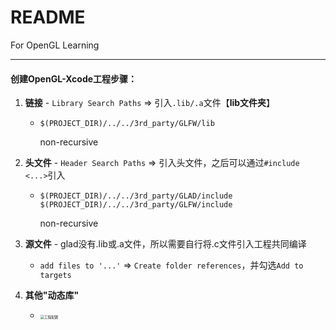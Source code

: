 # README

For OpenGL Learning

-------

#### 创建OpenGL-Xcode工程步骤：

1. **链接** - `Library Search Paths` => 引入`.lib/.a`文件【**lib文件夹**】

   - ```shell
     $(PROJECT_DIR)/../../3rd_party/GLFW/lib
     ```

     non-recursive

2. **头文件** - `Header Search Paths` => 引入头文件，之后可以通过`#include <...>`引入

   - ```shell
     $(PROJECT_DIR)/../../3rd_party/GLAD/include
     $(PROJECT_DIR)/../../3rd_party/GLFW/include
     ```

     non-recursive

3. **源文件** - glad没有.lib或.a文件，所以需要自行将.c文件引入工程共同编译

   - `add files to '...'` => `Create folder references`，并勾选`Add to targets`

4. **其他"动态库"**

   - <img src="https://cdn.jsdelivr.net/gh/shuaigougou5545/blog-image/img/202308061034203.png" alt="工程配置" style="zoom:40%;" />

